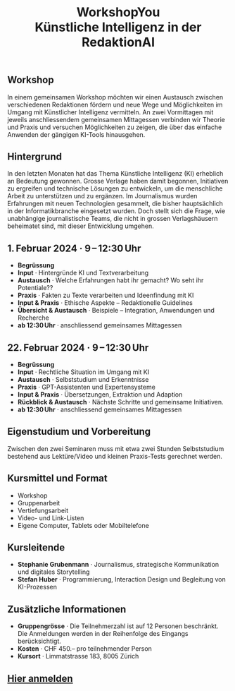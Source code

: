 <header>
<h1 class="type-title">
<span class="typewriter strong text-1">Workshop</span><span class="caret"><span class="name-tag">You</span></span>
<br /><span class="typewriter text-2">Künstliche Intelligenz in der Redaktion</span><span class="caret"><span class="name-tag">AI</span></span>
</h1>
</header>

## Workshop

In einem gemeinsamen Workshop möchten wir einen Austausch zwischen verschiedenen Redaktionen fördern und neue Wege und Möglichkeiten im Umgang mit Künstlicher Intelligenz vermitteln. An zwei Vormittagen mit jeweils anschliessendem gemeinsamen Mittagessen verbinden wir Theorie und Praxis und versuchen Möglichkeiten zu zeigen, die über das einfache Anwenden der gängigen KI-Tools hinausgehen.

## Hintergrund

In den letzten Monaten hat das Thema Künstliche Intelligenz (KI) erheblich an Bedeutung gewonnen. Grosse Verlage haben damit begonnen, Initiativen zu ergreifen und technische Lösungen zu entwickeln, um die menschliche Arbeit zu unterstützen und zu ergänzen. Im Journalismus wurden Erfahrungen mit neuen Technologien gesammelt, die bisher hauptsächlich in der Informatikbranche eingesetzt wurden. Doch stellt sich die Frage, wie unabhängige journalistische Teams, die nicht in grossen Verlagshäusern beheimatet sind, mit dieser Entwicklung umgehen.

## **1. Februar 2024** · 9 – 12:30 Uhr

- **Begrüssung**
- **Input** · Hintergründe KI und Textverarbeitung
- **Austausch** · Welche Erfahrungen habt ihr gemacht? Wo seht ihr Potentiale??
- **Praxis** · Fakten zu Texte verarbeiten und Ideenfindung mit KI
- **Input & Praxis** · Ethische Aspekte – Redaktionelle Guidelines
- **Übersicht & Austausch** · Beispiele – Integration, Anwendungen und Recherche
- **ab 12:30 Uhr** · anschliessend gemeinsames Mittagessen

## **22. Februar 2024** · 9 – 12:30 Uhr

- **Begrüssung**
- **Input** · Rechtliche Situation im Umgang mit KI
- **Austausch** · Selbststudium und Erkenntnisse
- **Praxis** · GPT-Assistenten und Expertensysteme
- **Input & Praxis** · Übersetzungen, Extraktion und Adaption
- **Rückblick & Austausch** · Nächste Schritte und gemeinsame Initiativen.
- **ab 12:30 Uhr** · anschliessend gemeinsames Mittagessen

## Eigenstudium und Vorbereitung

Zwischen den zwei Seminaren muss mit etwa zwei Stunden Selbststudium bestehend aus Lektüre/Video und kleinen Praxis-Tests gerechnet werden.

## Kursmittel und Format

- Workshop
- Gruppenarbeit
- Vertiefungsarbeit
- Video- und Link-Listen
- Eigene Computer, Tablets oder Mobiltelefone

## Kursleitende

- **Stephanie Grubenmann** · Journalismus, strategische Kommunikation und digitales Storytelling
- **Stefan Huber** · Programmierung, Interaction Design und Begleitung von KI-Prozessen

## Zusätzliche Informationen

- **Gruppengrösse** · Die Teilnehmerzahl ist auf 12 Personen beschränkt. Die Anmeldungen werden in der Reihenfolge des Eingangs berücksichtigt.
- **Kosten** · CHF 450.– pro teilnehmender Person
- **Kursort** · Limmatstrasse 183, 8005 Zürich

## [Hier anmelden](https://docs.google.com/forms/)

